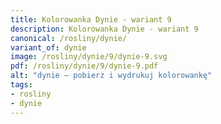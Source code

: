 ```yaml
---
title: Kolorowanka Dynie - wariant 9
description: Kolorowanka Dynie - wariant 9
canonical: /rosliny/dynie/
variant_of: dynie
image: /rosliny/dynie/9/dynie-9.svg
pdf: /rosliny/dynie/9/dynie-9.pdf
alt: "dynie – pobierz i wydrukuj kolorowankę"
tags:
- rosliny
- dynie
---
```


